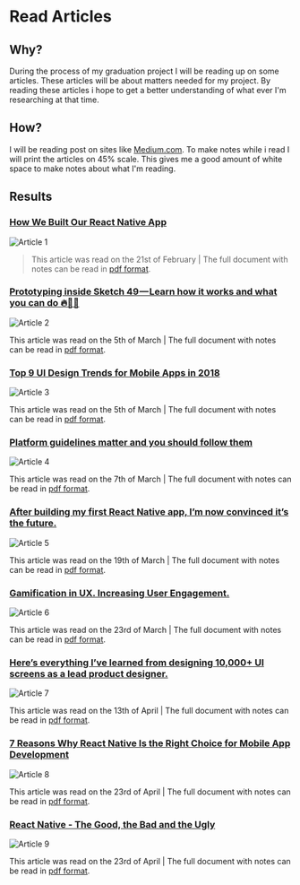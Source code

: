 # Read Articles
## Why?
During the process of my graduation project I will be reading up on some articles. These articles will be about matters needed for my project. By reading these articles i hope to get a better understanding of what ever I'm researching at that time.

## How?
I will be reading post on sites like [Medium.com](https://medium.com). To make notes while i read I will print the articles on 45% scale. This gives me a good amount of white space to make notes about what I'm reading.

## Results
### [How We Built Our React Native App](https://medium.com/engineering-housing/how-we-built-our-react-native-app-3380a33811ac)
![Article 1](../assets/images/article-1.png)

> This article was read on the 21st of February | The full document with notes can be read in [pdf format](https://iancstewart.gitbooks.io/graduation-project-productbiografie/content/assets/downloads/article-.pdf).

### [Prototyping inside Sketch 49 — Learn how it works and what you can do 🔥🎉🚀](https://medium.com/sketch-app-sources/prototyping-inside-sketch-49-how-it-works-and-what-you-can-do-7a48c829f282)
![Article 2](../assets/images/article-2.png)

This article was read on the 5th of March | The full document with notes can be read in [pdf format](https://iancstewart.gitbooks.io/graduation-project-productbiografie/content/assets/downloads/article-.pdf).

### [Top 9 UI Design Trends for Mobile Apps in 2018](https://medium.muz.li/top-9-ui-design-trends-for-mobile-apps-in-2018-14b4fa350d3a)
![Article 3](../assets/images/article-3.jpg)

This article was read on the 5th of March | The full document with notes can be read in [pdf format](https://iancstewart.gitbooks.io/graduation-project-productbiografie/content/assets/downloads/article-.pdf).

### [Platform guidelines matter and you should follow them](https://medium.com/dashlane-insights/platform-guidelines-matter-and-you-should-follow-them-30c85bf59aa1)
![Article 4](../assets/images/article-4.png)

This article was read on the 7th of March | The full document with notes can be read in [pdf format](https://iancstewart.gitbooks.io/graduation-project-productbiografie/content/assets/downloads/article-.pdf).

### [After building my first React Native app, I’m now convinced it’s the future.](https://medium.freecodecamp.org/after-building-my-first-react-native-app-im-now-convinced-it-s-the-future-d3c5e74f8fa8)
![Article 5](../assets/images/article-5.png)

This article was read on the 19th of March | The full document with notes can be read in [pdf format](https://iancstewart.gitbooks.io/graduation-project-productbiografie/content/assets/downloads/article-.pdf).

### [Gamification in UX. Increasing User Engagement.](https://uxplanet.org/gamification-in-ux-increasing-user-engagement-6437cbf702aa)
![Article 6](../assets/images/article-6.png)

This article was read on the 23rd of March | The full document with notes can be read in [pdf format](https://iancstewart.gitbooks.io/graduation-project-productbiografie/content/assets/downloads/article-.pdf).

### [Here’s everything I’ve learned from designing 10,000+ UI screens as a lead product designer.](https://medium.com/ux-power-tools/heres-everything-i-ve-learned-from-designing-10-000-ui-screens-as-a-lead-product-designer-7d2810bee810)
![Article 7](../assets/images/article-8.png)

This article was read on the 13th of April | The full document with notes can be read in [pdf format](https://iancstewart.gitbooks.io/graduation-project-productbiografie/content/assets/downloads/article-.pdf).

### [7 Reasons Why React Native Is the Right Choice for Mobile App Development](https://medium.com/app-affairs/7-reasons-why-react-native-is-the-right-choice-for-mobile-app-development-605e80c75865)
![Article 8](../assets/images/article-8.png)

This article was read on the 23rd of April | The full document with notes can be read in [pdf format](https://iancstewart.gitbooks.io/graduation-project-productbiografie/content/assets/downloads/article-.pdf).

### [React Native - The Good, the Bad and the Ugly](https://medium.com/widgetlabs/react-native-and-the-good-the-bad-and-the-ugly-f10b5baf703e)
![Article 9](../assets/images/article-9.png)

This article was read on the 23rd of April | The full document with notes can be read in [pdf format](https://iancstewart.gitbooks.io/graduation-project-productbiografie/content/assets/downloads/article-.pdf).
